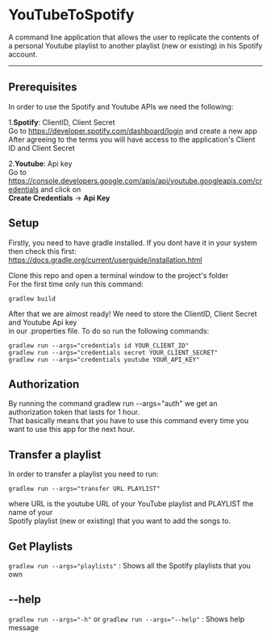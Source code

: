 # YouTubeToSpotify

A command line application that allows the user to replicate the contents of a personal Youtube playlist to another playlist (new or existing) in his Spotify account.

--- 

## Prerequisites  

In order to use the Spotify and Youtube APIs we need the following:

1.**Spotify**: ClientID, Client Secret  
Go to https://developer.spotify.com/dashboard/login and create a new app  
After agreeing to the terms you will have access to the application's Client ID and Client Secret

2.**Youtube**: Api key  
Go to https://console.developers.google.com/apis/api/youtube.googleapis.com/credentials and click on  
**Create Credentials** -> **Api Key**  

## Setup  

Firstly, you need to have gradle installed. If you dont have it in your system then check this first:  
https://docs.gradle.org/current/userguide/installation.html  

Clone this repo and open a terminal window to the project's folder  
For the first time only run this command:  
   
`gradlew build`  
 
After that we are almost ready! We need to store the ClientID, Client Secret and Youtube Api key  
in our .properties file. To do so run the following commands:  

`gradlew run --args="credentials id YOUR_CLIENT_ID"`  
`gradlew run --args="credentials secret YOUR_CLIENT_SECRET"`  
`gradlew run --args="credentials youtube YOUR_API_KEY"`  
  
## Authorization  
  
By running the command gradlew run --args="auth" we get an authorization token that lasts for 1 hour.  
That basically means that you have to use this command every time you want to use this app for the next hour.  
  
## Transfer a playlist  
  
In order to transfer a playlist you need to run:  
  
`gradlew run --args="transfer URL PLAYLIST"`  
  
where URL is the youtube URL of your YouTube playlist and PLAYLIST the name of your  
Spotify playlist (new or existing) that you want to add the songs to.  
  
## Get Playlists  
  
`gradlew run --args="playlists"` : Shows all the Spotify playlists that you own  
  
## --help  
  
`gradlew run --args="-h"` or `gradlew run --args="--help"` : Shows help message